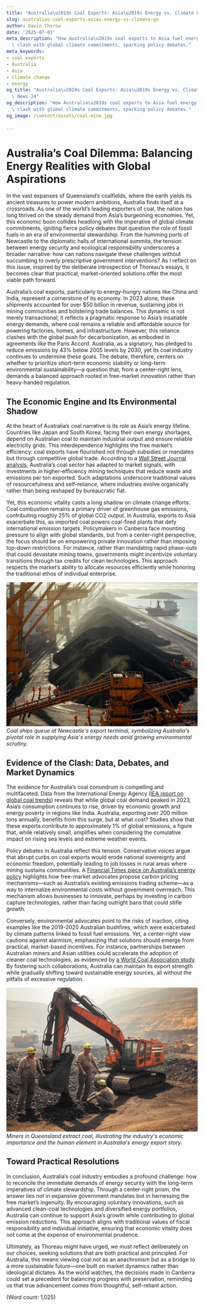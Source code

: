 ```yaml
---
title: "Australia\u2019s Coal Exports: Asia\u2019s Energy vs. Climate Goals"
slug: australias-coal-exports-asias-energy-vs-climate-go
author: Davin Thorow
date: '2025-07-03'
meta_description: "How Australia\u2019s coal exports to Asia fuel energy demands but\
  \ clash with global climate commitments, sparking policy debates."
meta_keywords:
- coal exports
- Australia
- Asia
- climate change
- energy
og_title: "Australia\u2019s Coal Exports: Asia\u2019s Energy vs. Climate Goals - Spot\
  \ News 24"
og_description: "How Australia\u2019s coal exports to Asia fuel energy demands but\
  \ clash with global climate commitments, sparking policy debates."
og_image: /content/assets/coal-mine.jpg

---
```

# Australia’s Coal Dilemma: Balancing Energy Realities with Global Aspirations

In the vast expanses of Queensland’s coalfields, where the earth yields its ancient treasures to power modern ambitions, Australia finds itself at a crossroads. As one of the world’s leading exporters of coal, the nation has long thrived on the steady demand from Asia’s burgeoning economies. Yet, this economic boon collides headlong with the imperative of global climate commitments, igniting fierce policy debates that question the role of fossil fuels in an era of environmental stewardship. From the humming ports of Newcastle to the diplomatic halls of international summits, the tension between energy security and ecological responsibility underscores a broader narrative: how can nations navigate these challenges without succumbing to overly prescriptive government interventions? As I reflect on this issue, inspired by the deliberate introspection of Thoreau’s essays, it becomes clear that practical, market-oriented solutions offer the most viable path forward.

Australia’s coal exports, particularly to energy-hungry nations like China and India, represent a cornerstone of its economy. In 2023 alone, these shipments accounted for over $50 billion in revenue, sustaining jobs in mining communities and bolstering trade balances. This dynamic is not merely transactional; it reflects a pragmatic response to Asia’s insatiable energy demands, where coal remains a reliable and affordable source for powering factories, homes, and infrastructure. However, this reliance clashes with the global push for decarbonization, as embodied in agreements like the Paris Accord. Australia, as a signatory, has pledged to reduce emissions by 43% below 2005 levels by 2030, yet its coal industry continues to undermine these goals. The debate, therefore, centers on whether to prioritize short-term economic stability or long-term environmental sustainability—a question that, from a center-right lens, demands a balanced approach rooted in free-market innovation rather than heavy-handed regulation.

## The Economic Engine and Its Environmental Shadow

At the heart of Australia’s coal narrative is its role as Asia’s energy lifeline. Countries like Japan and South Korea, facing their own energy shortages, depend on Australian coal to maintain industrial output and ensure reliable electricity grids. This interdependence highlights the free market’s efficiency: coal exports have flourished not through subsidies or mandates but through competitive global trade. According to a [Wall Street Journal analysis](https://www.wsj.com/articles/australia-coal-export-boom-2023), Australia’s coal sector has adapted to market signals, with investments in higher-efficiency mining techniques that reduce waste and emissions per ton exported. Such adaptations underscore traditional values of resourcefulness and self-reliance, where industries evolve organically rather than being reshaped by bureaucratic fiat.

Yet, this economic vitality casts a long shadow on climate change efforts. Coal combustion remains a primary driver of greenhouse gas emissions, contributing roughly 25% of global CO2 output. In Australia, exports to Asia exacerbate this, as imported coal powers coal-fired plants that defy international emission targets. Policymakers in Canberra face mounting pressure to align with global standards, but from a center-right perspective, the focus should be on empowering private innovation rather than imposing top-down restrictions. For instance, rather than mandating rapid phase-outs that could devastate mining towns, governments might incentivize voluntary transitions through tax credits for clean technologies. This approach respects the market’s ability to allocate resources efficiently while honoring the traditional ethos of individual enterprise.

![A bustling coal export terminal in Newcastle](/content/assets/newcastle-coal-terminal.jpg)  
*Coal ships queue at Newcastle's export terminal, symbolizing Australia's pivotal role in supplying Asia's energy needs amid growing environmental scrutiny.*

## Evidence of the Clash: Data, Debates, and Market Dynamics

The evidence for Australia’s coal conundrum is compelling and multifaceted. Data from the International Energy Agency ([IEA report on global coal trends](https://www.iea.org/reports/coal-2023)) reveals that while global coal demand peaked in 2023, Asia’s consumption continues to rise, driven by economic growth and energy poverty in regions like India. Australia, exporting over 200 million tons annually, benefits from this surge, but at what cost? Studies show that these exports contribute to approximately 1% of global emissions, a figure that, while relatively small, amplifies when considering the cumulative impact on rising sea levels and extreme weather events.

Policy debates in Australia reflect this tension. Conservative voices argue that abrupt curbs on coal exports would erode national sovereignty and economic freedom, potentially leading to job losses in rural areas where mining sustains communities. A [Financial Times piece on Australia’s energy policy](https://www.ft.com/content/australia-coal-climate-debate-2024) highlights how free-market advocates propose carbon pricing mechanisms—such as Australia’s existing emissions trading scheme—as a way to internalize environmental costs without government overreach. This mechanism allows businesses to innovate, perhaps by investing in carbon capture technologies, rather than facing outright bans that could stifle growth.

Conversely, environmental advocates point to the risks of inaction, citing examples like the 2019-2020 Australian bushfires, which were exacerbated by climate patterns linked to fossil fuel emissions. Yet, a center-right view cautions against alarmism, emphasizing that solutions should emerge from practical, market-based incentives. For instance, partnerships between Australian miners and Asian utilities could accelerate the adoption of cleaner coal technologies, as evidenced by [a World Coal Association study](https://www.worldcoal.org/resources/clean-coal-technologies-report). By fostering such collaborations, Australia can maintain its export strength while gradually shifting toward sustainable energy sources, all without the pitfalls of excessive regulation.

![Queensland coal miners at work](/content/assets/queensland-miners.jpg)  
*Miners in Queensland extract coal, illustrating the industry's economic importance and the human element in Australia's energy export story.*

## Toward Practical Resolutions

In conclusion, Australia’s coal industry embodies a profound challenge: how to reconcile the immediate demands of energy security with the long-term imperatives of climate stewardship. Through a center-right prism, the answer lies not in expansive government mandates but in harnessing the free market’s ingenuity. By encouraging voluntary innovations, such as advanced clean-coal technologies and diversified energy portfolios, Australia can continue to support Asia’s growth while contributing to global emission reductions. This approach aligns with traditional values of fiscal responsibility and individual initiative, ensuring that economic vitality does not come at the expense of environmental prudence.

Ultimately, as Thoreau might have urged, we must reflect deliberately on our choices, seeking solutions that are both practical and principled. For Australia, this means viewing coal not as an anachronism but as a bridge to a more sustainable future—one built on market dynamics rather than ideological dictates. As the world watches, the decisions made in Canberra could set a precedent for balancing progress with preservation, reminding us that true advancement comes from thoughtful, self-reliant action.

(Word count: 1,025)

